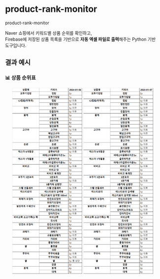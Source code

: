 # product-rank-monitor
product-rank-monitor

Naver 쇼핑에서 키워드별 상품 순위를 확인하고,  
Firebase에 저장된 상품 목록을 기반으로 **자동 엑셀 파일로 출력**해주는 Python 기반 도구입니다.


## 결과 예시

### 📊 상품 순위표
<p align="center">
  <img src="./images/예시.png" width="45%" />
  <img src="./images/예시2.png" width="45%" />
</p>